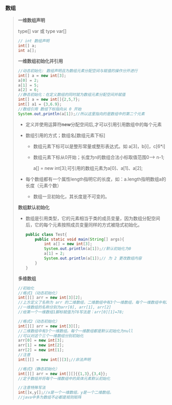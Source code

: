 ### 数组

> **一维数组声明**
>
> type[] var 或  type var[]
>
> ````java
> // int 数组声明
> int[] a;
> int a[];
> ````
>
> **一维数组初始化并引用**
>
> ````java
> //动态初始化: 数组声明且为数组元素分配空间与赋值的操作分开进行
> int[] a = new int[3];
> a[0] = 2;
> a[1] = 5;
> a[2] = 6;
> //静态初始化：在定义数组的同时就为数组元素分配空间并赋值
> int[] a = new int[]{2,5,7};
> int[] a1 = {3,6.9};
> //数组引用 数组下标指向从 0 开始
> System.out,println(a[1]);//所以这里指向的是数组中的第二个元素
> ````
>
> * 定义并使用运算符**new**分配空间后,才可以引用引用数组中的每个元素
>
> * 数组引用的方式；数组名[数组元素下标]
>
>   * 数组元素下标可以是整形常量或整形表达式。如 a[3]，b[i]，c[6*i]
>
>   * 数组元素下标从0开始；长度为n的数组合法小标取值范围0——> n-1;
>
>     a[] = new int[3];可引用的数组元素为a[0]、a[1]、a[2];
>
> * 每个数组都有一个属性length指明它的长度，如：a.length指明数组a的长度（元素个数）
>
>   * 数组一旦初始化，其长度是不可变的。
>
> **数组默认初始化**
>
> * 数组是引用类型，它的元素相当于类的成员变量，因为数组分配空间后，它的每个元素按照成员变量同样的方式被隐式初始化。
>
>   ````java
>   public class Test{
>       public static void main(String[] args){
>           int a[] = new int[3];
>           System.out.println(a[1]);//默认初始化为0
>           a[1] = 2;
>           System.out.println(a[1]);// 为 2 更改数组内容
>       }
>   }
>   ````
>
> **多维数组**
>
> ````java
> //初始化
> //格式1（动态初始化）
> int[][] arr = new int[3][2];
> //上方定义了名称为 arr 的二维数组，二维数组中有3个一维数组，每个一维数组中有2个元素
> //一维数组的名称分别为arr[0], arr[1], arr[2]
> //给第一个一维数组1脚标赋值为78写法是：arr[0][1]=78;
> 
> //格式2（动态初始化）
> int[][] arr = new int[3][];
> //二维数组中有3个一维数组。每个一维数组都是默认初始化为null
> //可以对这个三个一维数组分别初始化
> arr[0] = new int[3];
> arr[1] = new int[2];
> arr[2] = new int[1];
> //注意
> int[][] = new int[][3];//非法声明
> 
> //格式3（静态初始化）
> int[][] arr = new int[][]{{1,3},{3,4}};
> //定于数组并将每个一维数组中的具体元素默认初始化
> 
> //注意特殊写法
> int[]x,y[];//x是一个一维数组，y是一个二维数组。
> //java中多为数组不必都是规则矩阵
> ````
>
> 